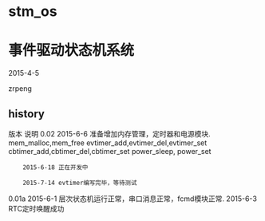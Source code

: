# stm_os
事件驱动状态机系统
==================

2015-4-5

zrpeng

history
-------------------
版本    说明
0.02	2015-6-6 准备增加内存管理，定时器和电源模块.
		mem_malloc,mem_free
		evtimer_add,evtimer_del,evtimer_set
		cbtimer_add,cbtimer_del,cbtimer_set
		power_sleep, power_set
	
		2015-6-18 正在开发中
	
		2015-7-14 evtimer编写完毕，等待测试
	
0.01a	2015-6-1 层次状态机运行正常，串口消息正常，fcmd模块正常.
		2015-6-3 RTC定时唤醒成功
